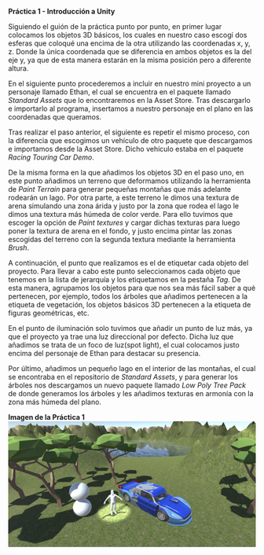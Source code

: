 **Práctica 1 - Introducción a Unity**

Siguiendo el guión de la práctica punto por punto, en primer lugar colocamos los objetos 3D básicos, los cuales en nuestro caso escogí dos esferas que coloqué una encima de la otra utilizando las coordenadas x, y, z. Donde la única coordenada que se diferencia en ambos objetos es la del eje y, ya que de esta manera estarán en la misma posición pero a diferente altura.

En el siguiente punto procederemos a incluir en nuestro mini proyecto a un personaje llamado Ethan, el cual se encuentra en el paquete llamado _Standard Assets_ que lo encontraremos en la Asset Store. Tras descargarlo e importarlo al programa, insertamos a nuestro personaje en el plano en las coordenadas que queramos.

Tras realizar el paso anterior, el siguiente es repetir el mismo proceso, con la diferencia que escogimos un vehículo de otro paquete que descargamos e importamos desde la Asset Store. Dicho vehículo estaba en el paquete _Racing Touring Car Demo_. 

De la misma forma en la que añadimos los objetos 3D en el paso uno, en este punto añadimos un terreno que deformamos utilizando la herramienta de _Paint Terrain_ para generar pequeñas montañas que más adelante rodearán un lago. Por otra parte, a este terreno le dimos una textura de arena simulando una zona árida y justo por la zona que rodea el lago le dimos una textura más húmeda de color verde. Para ello tuvimos que escoger la opción de _Paint textures_ y cargar dichas texturas para luego poner la textura de arena en el fondo, y justo encima pintar las zonas escogidas del terreno con la segunda textura mediante la herramienta _Brush_.

A continuación, el punto que realizamos es el de etiquetar cada objeto del proyecto. Para llevar a cabo este punto seleccionamos cada objeto que tenemos en la lista de jerarquía y los etiquetamos en la pestaña _Tag_. De esta manera, agrupamos los objetos para que nos sea más fácil saber a qué pertenecen, por ejemplo, todos los árboles que añadimos pertenecen a la etiqueta de vegetación, los objetos básicos 3D pertenecen a la etiqueta de figuras geométricas, etc.

En el punto de iluminación solo tuvimos que añadir un punto de luz más, ya que el proyecto ya trae una luz direccional por defecto. Dicha luz que añadimos se trata de un foco de luz(spot light), el cual colocamos justo encima del personaje de Ethan para destacar su presencia.

Por último, añadimos un pequeño lago en el interior de las montañas, el cual se encontraba en el repositorio de _Standard Assets_, y para generar los árboles nos descargamos un nuevo paquete llamado _Low Poly Tree Pack_ de donde generamos los árboles y les añadimos texturas en armonía con la zona más húmeda del plano.

**Imagen de la Práctica 1**
![](prct01/Img/prct01.gif)
